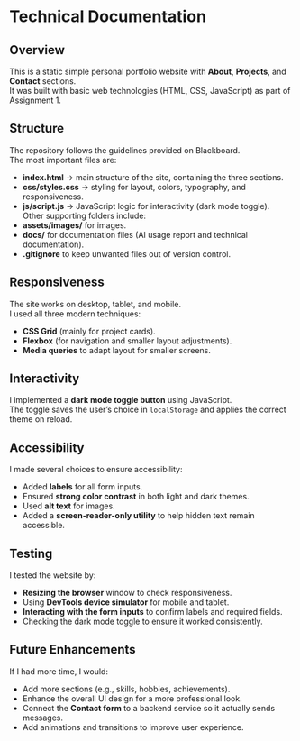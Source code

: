 # Technical Documentation

## Overview
This is a static simple personal portfolio website with **About**, **Projects**, and **Contact** sections.  
It was built with basic web technologies (HTML, CSS, JavaScript) as part of Assignment 1.

## Structure
The repository follows the guidelines provided on Blackboard.  
The most important files are:
- **index.html** → main structure of the site, containing the three sections.  
- **css/styles.css** → styling for layout, colors, typography, and responsiveness.  
- **js/script.js** → JavaScript logic for interactivity (dark mode toggle).  
Other supporting folders include:
- **assets/images/** for images.  
- **docs/** for documentation files (AI usage report and technical documentation).  
- **.gitignore** to keep unwanted files out of version control.  

## Responsiveness
The site works on desktop, tablet, and mobile.  
I used all three modern techniques:
- **CSS Grid** (mainly for project cards).  
- **Flexbox** (for navigation and smaller layout adjustments).  
- **Media queries** to adapt layout for smaller screens.  

## Interactivity
I implemented a **dark mode toggle button** using JavaScript.  
The toggle saves the user’s choice in `localStorage` and applies the correct theme on reload.  

## Accessibility
I made several choices to ensure accessibility:
- Added **labels** for all form inputs.  
- Ensured **strong color contrast** in both light and dark themes.  
- Used **alt text** for images.  
- Added a **screen-reader-only utility** to help hidden text remain accessible.  

## Testing
I tested the website by:
- **Resizing the browser** window to check responsiveness.  
- Using **DevTools device simulator** for mobile and tablet.  
- **Interacting with the form inputs** to confirm labels and required fields.  
- Checking the dark mode toggle to ensure it worked consistently.  

## Future Enhancements
If I had more time, I would:
- Add more sections (e.g., skills, hobbies, achievements).  
- Enhance the overall UI design for a more professional look.  
- Connect the **Contact form** to a backend service so it actually sends messages.  
- Add animations and transitions to improve user experience.  